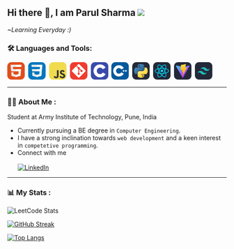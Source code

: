 <h2>Hi there 👋, I am Parul Sharma <img src="https://media4.giphy.com/media/v1.Y2lkPTc5MGI3NjExcXA0azdncGdxZ3A3aGMyNXNtYTNhdXd0bmdkMnRveGJtMHJrcGVyNyZlcD12MV9pbnRlcm5hbF9naWZfYnlfaWQmY3Q9Zw/CuuSHzuc0O166MRfjt/giphy.gif" width="100"/> </h2>

*~Learning Everyday :)*

  <div align="left">
    <h3>🛠️ Languages and Tools:</h3>
    <img src="https://github.com/tandpfun/skill-icons/blob/main/icons/HTML.svg" title="HTML5" alt="HTML" width="40" height="40"/>&nbsp;
    <img src="https://github.com/tandpfun/skill-icons/blob/main/icons/CSS.svg"  title="CSS3" alt="CSS" width="40" height="40"/>&nbsp;
    <img src="https://github.com/tandpfun/skill-icons/blob/main/icons/JavaScript.svg" title="JavaScript" alt="JavaScript" width="40" height="40"/>&nbsp;
    <img src="https://github.com/tandpfun/skill-icons/blob/main/icons/Git.svg" title="Git" **alt="Git" width="40" height="40"/>&nbsp;
    <img src="https://github.com/tandpfun/skill-icons/blob/main/icons/C.svg" title="C" **alt="C" width="40" height="40"/>&nbsp;
    <img src="https://github.com/tandpfun/skill-icons/blob/main/icons/CPP.svg" title="C++" **alt="C++" width="40" height="40"/>&nbsp;
    <img src="https://github.com/tandpfun/skill-icons/blob/main/icons/Python-Dark.svg" title="Python" **alt="Python" width="40" height="40"/>&nbsp;
    <img src="https://github.com/tandpfun/skill-icons/blob/main/icons/React-Dark.svg" title="React" **alt="React" width="40" height="40"/>&nbsp;
    <img src="https://github.com/tandpfun/skill-icons/blob/main/icons/Vite-Dark.svg" title="Vite" **alt="Vite" width="40" height="40"/>&nbsp;
    <img src="https://github.com/tandpfun/skill-icons/blob/main/icons/TailwindCSS-Dark.svg" title="Tailwind CSS" **alt="Tailwind CSS" width="40" height="40"/>&nbsp;
  </div>  

---
### 👩‍💻 About Me :
Student at Army Institute of Technology, Pune, India
- Currently pursuing a BE degree in `Computer Engineering`.
- I have a strong inclination towards `web development` and a keen interest in `competetive programming`.
- Connect with me <br> <br>
   <a href="https://www.linkedin.com/in/-parul-sharma/">
  <img src="https://camo.githubusercontent.com/8c0692475a5bfc1d9e7361074bdb648e567cae7b5b40ffd32adae31180b0d7b6/68747470733a2f2f696d672e736869656c64732e696f2f62616467652f4c696e6b6564496e2d3030373742353f7374796c653d666f722d7468652d6261646765266c6f676f3d6c696e6b6564696e266c6f676f436f6c6f723d7768697465" alt="LinkedIn" data-canonical-src="https://img.shields.io/badge/LinkedIn-0077B5?style=for-the-badge&amp;logo=linkedin&amp;logoColor=white" style="max-width: 100%;">
</a>

---
### 📊 My Stats :
![LeetCode Stats](https://leetcard.jacoblin.cool/p_sh16?theme=dark&font=Bodoni%20Moda&ext=heatmap)

[![GitHub Streak](http://github-readme-streak-stats.herokuapp.com?user=parul-sharma16&theme=dark&background=000000)](https://git.io/streak-stats)

[![Top Langs](https://github-readme-stats.vercel.app/api/top-langs/?username=parul-sharma16&layout=compact&theme=vision-friendly-dark)](https://github.com/anuraghazra/github-readme-stats)



<!--
**parul-sharma16/parul-sharma16** is a ✨ _special_ ✨ repository because its `README.md` (this file) appears on your GitHub profile.

Here are some ideas to get you started:

- 🔭 I’m currently working on ...
- 🌱 I’m currently learning ...
- 👯 I’m looking to collaborate on ...
- 🤔 I’m looking for help with ...
- 💬 Ask me about ...
- 📫 How to reach me: ...
- 😄 Pronouns: ...
- ⚡ Fun fact: ...
-->
